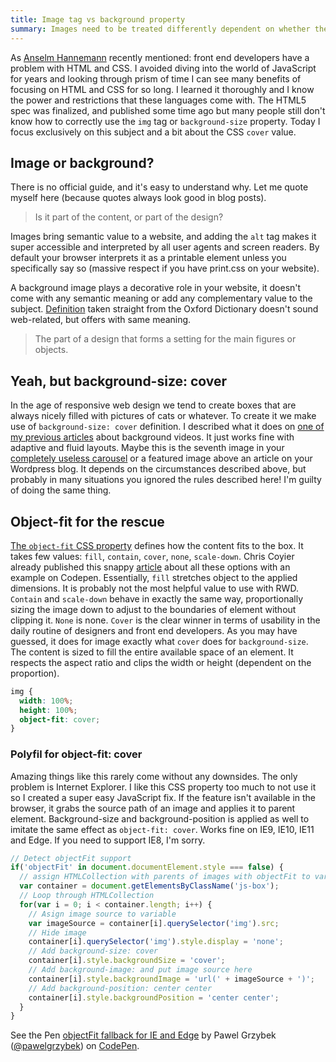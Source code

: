 ```yaml
---
title: Image tag vs background property
summary: Images need to be treated differently dependent on whether they are part of the design or part of the content. Let's discuss backgrounds and images.
---
```


As [Anselm Hannemann](https://wdrl.info/archive/121) recently mentioned: front end developers have a problem with HTML and CSS. I avoided diving into the world of JavaScript for years and looking through prism of time I can see many benefits of focusing on HTML and CSS for so long. I learned it thoroughly and I know the power and restrictions that these languages come with. The HTML5 spec was finalized, and published some time ago but many people still don't know how to correctly use the `img` tag or `background-size` property. Today I focus exclusively on this subject and a bit about the CSS `cover` value.

## Image or background?

There is no official guide, and it's easy to understand why. Let me quote myself here (because quotes always look good in blog posts).

> Is it part of the content, or part of the design?

Images bring semantic value to a website, and adding the `alt` tag makes it super accessible and interpreted by all user agents and screen readers. By default your browser interprets it as a printable element unless you specifically say so (massive respect if you have print.css on your website).

A background image plays a decorative role in your website, it doesn't come with any semantic meaning or add any complementary value to the subject. [Definition](http://www.oxforddictionaries.com/definition/english/background) taken straight from the Oxford Dictionary doesn't sound web-related, but offers with same meaning.

> The part of a design that forms a setting for the main figures or objects.

## Yeah, but background-size: cover

In the age of responsive web design we tend to create boxes that are always nicely filled with pictures of cats or whatever. To create it we make use of `background-size: cover` definition. I described what it does on [one of my previous articles](https://pawelgrzybek.com/background-video-made-easy/) about background videos. It just works fine with adaptive and fluid layouts. Maybe this is the seventh image in your [completely useless carousel](http://shouldiuseacarousel.com/) or a featured image above an article on your Wordpress blog. It depends on the circumstances described above, but probably in many situations you ignored the rules described here! I'm guilty of doing the same thing.

## Object-fit for the rescue

[The `object-fit` CSS property](https://developer.mozilla.org/en-US/docs/Web/CSS/object-fit) defines how the content fits to the box. It takes few values: `fill`, `contain`, `cover`, `none`, `scale-down`. Chris Coyier already published this snappy [article](https://css-tricks.com/almanac/properties/o/object-fit/) about all these options with an example on Codepen. Essentially, `fill` stretches object to the applied dimensions. It is probably not the most helpful value to use with RWD. `Contain` and `scale-down` behave in exactly the same way, proportionally sizing the image down to adjust to the boundaries of element without clipping it. `None` is none. `Cover` is the clear winner in terms of usability in the daily routine of designers and front end developers. As you may have guessed, it does for image exactly what `cover` does for `background-size`. The content is sized to fill the entire available space of an element. It respects the aspect ratio and clips the width or height (dependent on the proportion).

```css
img {
  width: 100%;
  height: 100%;
  object-fit: cover;
}
```

### Polyfil for object-fit: cover

Amazing things like this rarely come without any downsides. The only problem is Internet Explorer. I like this CSS property too much to not use it so I created a super easy JavaScript fix. If the feature isn't available in the browser, it grabs the source path of an image and applies it to parent element. Background-size and background-position is applied as well to imitate the same effect as `object-fit: cover`. Works fine on IE9, IE10, IE11 and Edge. If you need to support IE8, I'm sorry.

```js
// Detect objectFit support
if('objectFit' in document.documentElement.style === false) {
  // assign HTMLCollection with parents of images with objectFit to variable
  var container = document.getElementsByClassName('js-box');
  // Loop through HTMLCollection
  for(var i = 0; i < container.length; i++) {
    // Asign image source to variable
    var imageSource = container[i].querySelector('img').src;
    // Hide image
    container[i].querySelector('img').style.display = 'none';
    // Add background-size: cover
    container[i].style.backgroundSize = 'cover';
    // Add background-image: and put image source here
    container[i].style.backgroundImage = 'url(' + imageSource + ')';
    // Add background-position: center center
    container[i].style.backgroundPosition = 'center center';
  }
}
```

<p data-height="248" data-theme-id="14885" data-slug-hash="Rrybqg" data-default-tab="result" data-user="pawelgrzybek" class='codepen'>See the Pen <a href='https://codepen.io/pawelgrzybek/pen/Rrybqg/'>objectFit fallback for IE and Edge</a> by Pawel Grzybek (<a href='https://codepen.io/pawelgrzybek'>@pawelgrzybek</a>) on <a href='http://codepen.io'>CodePen</a>.</p>
<script async src="//assets.codepen.io/assets/embed/ei.js"></script>
